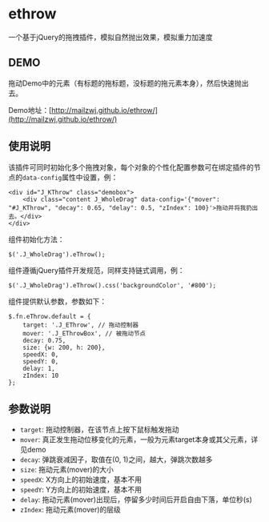 # ethrow
一个基于jQuery的拖拽插件，模拟自然抛出效果，模拟重力加速度

## DEMO

拖动Demo中的元素（有标题的拖标题，没标题的拖元素本身），然后快速抛出去。

Demo地址：[http://mailzwj.github.io/ethrow/](http://mailzwj.github.io/ethrow/)

## 使用说明

该插件可同时初始化多个拖拽对象，每个对象的个性化配置参数可在绑定插件的节点的`data-config`属性中设置，例：

```
<div id="J_KThrow" class="demobox">
    <div class="content J_WholeDrag" data-config='{"mover": "#J_KThrow", "decay": 0.65, "delay": 0.5, "zIndex": 100}'>拖动并将我扔出去。</div>
</div>
```

组件初始化方法：

```
$('.J_WholeDrag').eThrow();
```

组件遵循jQuery插件开发规范，同样支持链式调用，例：

```
$('.J_WholeDrag').eThrow().css('backgroundColor', '#800');
```

组件提供默认参数，参数如下：

```
$.fn.eThrow.default = {
    target: '.J_EThrow', // 拖动控制器
    mover: '.J_EThrowBox', // 被拖动节点
    decay: 0.75,
    size: {w: 200, h: 200},
    speedX: 0,
    speedY: 0,
    delay: 1,
    zIndex: 10
};
```

## 参数说明

- `target`: 拖动控制器，在该节点上按下鼠标触发拖动
- `mover`: 真正发生拖动位移变化的元素，一般为元素target本身或其父元素，详见demo
- `decay`: 弹跳衰减因子，取值在(0, 1)之间，越大，弹跳次数越多
- `size`: 拖动元素(mover)的大小
- `speedX`: X方向上的初始速度，基本不用
- `speedY`: Y方向上的初始速度，基本不用
- `delay`: 拖动元素(mover)出现后，停留多少时间后开启自由下落，单位秒(s)
- `zIndex`: 拖动元素(mover)的层级